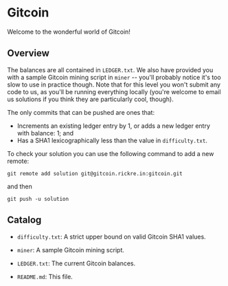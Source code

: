 # Gitcoin

Welcome to the wonderful world of Gitcoin!

## Overview

The balances are all contained in `LEDGER.txt`. We also have provided
you with a sample Gitcoin mining script in `miner` -- you'll probably
notice it's too slow to use in practice though. Note that for this
level you won't submit any code to us, as you'll be running everything
locally (you're welcome to email us solutions if you think they are
particularly cool, though).

The only commits that can be pushed are ones that:

- Increments an existing ledger entry by 1, or adds a new ledger entry
  with balance: 1; and
- Has a SHA1 lexicographically less than the value in `difficulty.txt`.

To check your solution you can use the following command to add a new remote:

`git remote add solution git@gitcoin.rickre.in:gitcoin.git`

and then

`git push -u solution`

## Catalog

- `difficulty.txt`: A strict upper bound on valid Gitcoin SHA1 values.

- `miner`: A sample Gitcoin mining script.

- `LEDGER.txt`: The current Gitcoin balances.

- `README.md`: This file.
